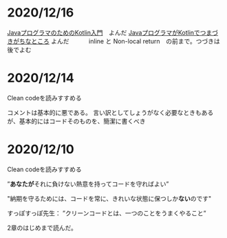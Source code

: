 # 2020/12/16

[JavaプログラマのためのKotlin入門](https://qiita.com/koher/items/bcc58c01c6ff2ece658f)　よんだ
[JavaプログラマがKotlinでつまづきがちなところ](https://qiita.com/koher/items/d9411a00986f14683a3f) よんだ　
　　inline と Non-local return　の前まで。つづきは後でよむ




# 2020/12/14

Clean codeを読みすすめる

コメントは基本的に悪である。
言い訳としてしょうがなく必要なときもあるが、基本的にはコードそのものを、簡潔に書くべき

# 2020/12/10

Clean codeを読みすすめる

”**あなたが**それに負けない熱意を持ってコードを守ればよい”

"納期を守るためには、コードを常に、きれいな状態に保つしか**ない**のです"

すっぽすっぽ先生： ”クリーンコードとは、一つのことをうまくやること”

2章のはじめまで読んだ。
